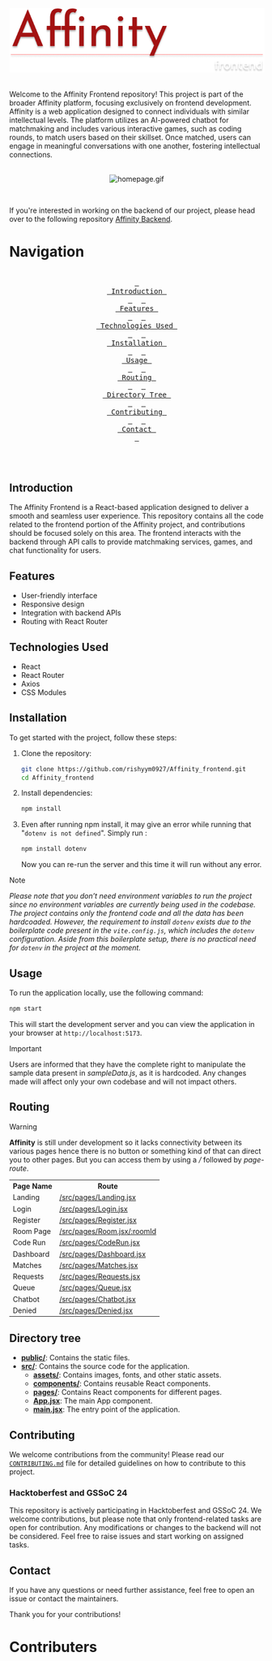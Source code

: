 <div align="center" >
    
![img](./src/assets/readme_banner.png)

<br> 

</div>
Welcome to the Affinity Frontend repository! This project is part of the broader Affinity platform, focusing exclusively on frontend development. Affinity is a web application designed to connect individuals with similar intellectual levels. The platform utilizes an AI-powered chatbot for matchmaking and includes various interactive games, such as coding rounds, to match users based on their skillset. Once matched, users can engage in meaningful conversations with one another, fostering intellectual connections.

<br>
<br>

<div align="center">
    
 ![homepage.gif](./src/assets/homepage.gif)
</div>

<br>

If you're interested in working on the backend of our project, please head over to the following repository [Affinity Backend](https://github.com/Sidharth-Singh10/Affinity-backend).



# Navigation
<div align="center">

<br>
  <a href="#introduction"><kbd> <br> Introduction <br> </kbd></a>&ensp;&ensp;
  <a href="#features"><kbd> <br> Features <br> </kbd></a>&ensp;&ensp;
  <a href="#technologies-used"><kbd> <br> Technologies Used <br> </kbd></a>&ensp;&ensp;
  <a href="#installation"><kbd> <br> Installation <br> </kbd></a>&ensp;&ensp;
  <a href="#usage"><kbd> <br> Usage <br> </kbd></a>&ensp;&ensp;
  <a href="#routing"><kbd> <br> Routing <br> </kbd></a>&ensp;&ensp;
  <a href="#directory-tree"><kbd> <br> Directory Tree <br> </kbd></a>&ensp;&ensp;
  <a href="#contributing"><kbd> <br> Contributing <br> </kbd></a>&ensp;&ensp;
  <a href="#contact"><kbd> <br> Contact <br> </kbd></a>

<br><br> </div>


## Introduction

The Affinity Frontend is a React-based application designed to deliver a smooth and seamless user experience. This repository contains all the code related to the frontend portion of the Affinity project, and contributions should be focused solely on this area. The frontend interacts with the backend through API calls to provide matchmaking services, games, and chat functionality for users.

## Features

- User-friendly interface
- Responsive design
- Integration with backend APIs
- Routing with React Router

## Technologies Used

- React
- React Router
- Axios
- CSS Modules

## Installation

To get started with the project, follow these steps:

1. Clone the repository:

    ```bash
    git clone https://github.com/rishyym0927/Affinity_frontend.git
    cd Affinity_frontend
    ```

2. Install dependencies:

    ```bash
    npm install
    ```
3. Even after running npm install, it may give an error while running that "`dotenv is not defined`".
Simply run :

   ```bash
   npm install dotenv
   ```
   Now you can re-run the server and this time it will run without any error.

> [!Note]
> *Please note that you don’t need environment variables to run the project since no environment variables are currently being used in the codebase. The project contains only the frontend code and all the data has been hardcoaded. However, the requirement to install `dotenv` exists due to the boilerplate code present in the `vite.config.js`, which includes the `dotenv` configuration. Aside from this boilerplate setup, there is no practical need for `dotenv` in the project at the moment.*


## Usage

To run the application locally, use the following command:

```bash
npm start
```

This will start the development server and you can view the application in your browser at `http://localhost:5173`.


> [!Important]
>  Users are informed that they have the complete right to manipulate the sample data present in *sampleData.js*, as it is hardcoded. Any changes made will affect only your own codebase and will not impact others.


## Routing
> [!Warning]
> **Affinity** is still under development so it lacks connectivity between its various pages hence there is no button or something kind of that can direct you to other pages. But you can access them by using a */* followed by *page-route*.

<table align="center">
  <tr>
    <th> Page Name </th>
    <th>Route</th>
  </tr>
  <tr>
    <td>Landing</td>
    <td><a href="./src/pages/Landing.jsx">/src/pages/Landing.jsx</a></td>
  </tr>
  <tr>
    <td>Login</td>
    <td>
        <a href="./src/pages/Login.jsx">/src/pages/Login.jsx</a>
    </td>
  </tr>
  <tr>
    <td>Register</td>
    <td><a href="./src/pages/Register.jsx">/src/pages/Register.jsx</a></td>
  </tr>
  <tr>
    <td>Room Page</td>
    <td><a href="./src/pages/Room.jsx">/src/pages/Room.jsx/:roomId</a></td>
  </tr>
  <tr>
    <td>Code Run</td>
    <td><a href="./src/pages/Code Run.jsx">/src/pages/CodeRun.jsx</a></td>
  </tr>
  <tr>
    <td>Dashboard</td>
    <td><a href="./src/pages/Dashboard.jsx">/src/pages/Dashboard.jsx</a></td>
  </tr>
  <tr>
    <td>Matches</td>
    <td><a href="./src/pages/Matches.jsx">/src/pages/Matches.jsx</a></td>
  </tr>
  <tr>
    <td>Requests</td>
    <td><a href="./src/pages/Requests.jsx">/src/pages/Requests.jsx</a></td>
  </tr>
  <tr>
    <td>Queue</td>
    <td><a href="./src/pages/Queue.jsx">/src/pages/Queue.jsx</a></td>
  </tr>
  <tr>
    <td>Chatbot</td>
    <td><a href="./src/pages/Chatbot.jsx">/src/pages/Chatbot.jsx</a></td>
  </tr>
  <tr>
    <td>Denied</td>
    <td><a href="./src/pages/Denied.jsx">/src/pages/Denied.jsx</a></td>
  </tr>
</table>


## Directory tree

<div align="center>
    
  ![directory](./src/assets/directory-tree.png)
</div>

- [**public/**](./public/): Contains the static files.
- [**src/**](./src/): Contains the source code for the application.
  - [**assets/**](./src/assets/): Contains images, fonts, and other static assets.
  - [**components/**](./src/components/): Contains reusable React components.
  - [**pages/**](./src/pages/): Contains React components for different pages.
  - [**App.jsx**](./src/App.jsx): The main App component.
  - [**main.jsx**](./src/main.jsx): The entry point of the application.



## Contributing

We welcome contributions from the community! Please read our <span style="text-decoration: none;">[`CONTRIBUTING.md`](./CONTRIBUTING.md)</span> file for detailed guidelines on how to contribute to this project.

### Hacktoberfest and GSSoC 24

This repository is actively participating in Hacktoberfest and GSSoC 24. We welcome contributions, but please note that only frontend-related tasks are open for contribution. Any modifications or changes to the backend will not be considered. Feel free to raise issues and start working on assigned tasks.


## Contact

If you have any questions or need further assistance, feel free to open an issue or contact the maintainers.

Thank you for your contributions!

# Contributers



[def]: "src/assets/readme_banner.png"
